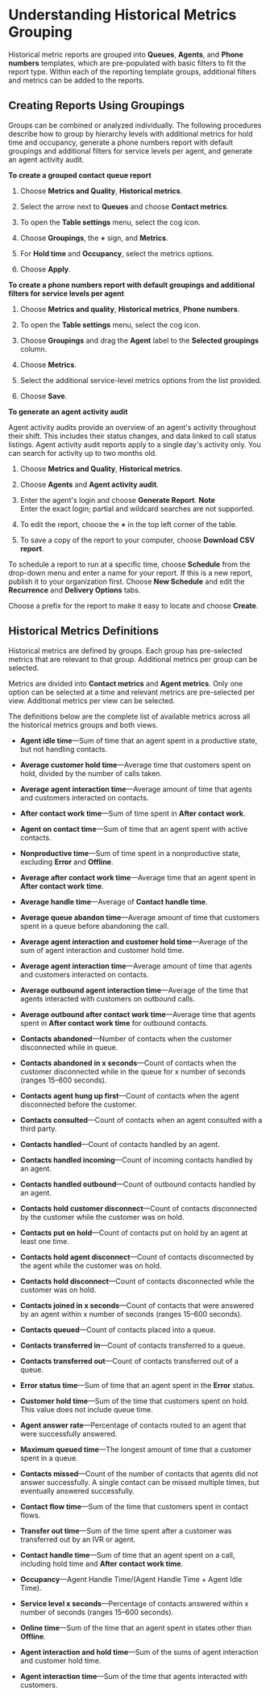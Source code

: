 # Understanding Historical Metrics Grouping<a name="metrics-grouping"></a>

Historical metric reports are grouped into **Queues**, **Agents**, and **Phone numbers** templates, which are pre\-populated with basic filters to fit the report type\. Within each of the reporting template groups, additional filters and metrics can be added to the reports\. 

## Creating Reports Using Groupings<a name="generating-reports"></a>

Groups can be combined or analyzed individually\. The following procedures describe how to group by hierarchy levels with additional metrics for hold time and occupancy, generate a phone numbers report with default groupings and additional filters for service levels per agent, and generate an agent activity audit\.

**To create a grouped contact queue report**

1. Choose **Metrics and Quality**, **Historical metrics**\.

1. Select the arrow next to **Queues** and choose **Contact metrics**\.

1. To open the **Table settings** menu, select the cog icon\.

1. Choose **Groupings**, the **\+** sign, and **Metrics**\.

1. For **Hold time** and **Occupancy**, select the metrics options\.

1. Choose **Apply**\.

**To create a phone numbers report with default groupings and additional filters for service levels per agent**

1. Choose **Metrics and quality**, **Historical metrics**, **Phone numbers**\.

1. To open the **Table settings** menu, select the cog icon\.

1. Choose **Groupings** and drag the **Agent** label to the **Selected groupings** column\.

1. Choose **Metrics**\.

1. Select the additional service\-level metrics options from the list provided\.

1. Choose **Save**\.

**To generate an agent activity audit**

Agent activity audits provide an overview of an agent's activity throughout their shift\. This includes their status changes, and data linked to call status listings\. Agent activity audit reports apply to a single day's activity only\. You can search for activity up to two months old\.

1. Choose **Metrics and Quality**, **Historical metrics**\.

1. Choose **Agents** and **Agent activity audit**\.

1. Enter the agent's login and choose **Generate Report**\.
**Note**  
Enter the exact login; partial and wildcard searches are not supported\.

1. To edit the report, choose the **\+** in the top left corner of the table\. 

1. To save a copy of the report to your computer, choose **Download CSV report**\.

To schedule a report to run at a specific time, choose **Schedule** from the drop\-down menu and enter a name for your report\. If this is a new report, publish it to your organization first\. Choose **New Schedule** and edit the **Recurrence** and **Delivery Options** tabs\.

Choose a prefix for the report to make it easy to locate and choose **Create**\.

## Historical Metrics Definitions<a name="historicalmetrics-definitions"></a>

Historical metrics are defined by groups\. Each group has pre\-selected metrics that are relevant to that group\. Additional metrics per group can be selected\.

Metrics are divided into **Contact metrics** and **Agent metrics**\. Only one option can be selected at a time and relevant metrics are pre\-selected per view\. Additional metrics per view can be selected\.

The definitions below are the complete list of available metrics across all the historical metrics groups and both views\.

+ **Agent idle time**—Sum of time that an agent spent in a productive state, but not handling contacts\.

+ **Average customer hold time**—Average time that customers spent on hold, divided by the number of calls taken\.

+ **Average agent interaction time**—Average amount of time that agents and customers interacted on contacts\.

+ **After contact work time**—Sum of time spent in **After contact work**\.

+ **Agent on contact time**—Sum of time that an agent spent with active contacts\.

+ **Nonproductive time**—Sum of time spent in a nonproductive state, excluding **Error** and **Offline**\.

+ **Average after contact work time**—Average time that an agent spent in **After contact work time**\. 

+ **Average handle time**—Average of **Contact handle time**\.

+ **Average queue abandon time**—Average amount of time that customers spent in a queue before abandoning the call\.

+ **Average agent interaction and customer hold time**—Average of the sum of agent interaction and customer hold time\.

+ **Average agent interaction time**—Average amount of time that agents and customers interacted on contacts\.

+ **Average outbound agent interaction time**—Average of the time that agents interacted with customers on outbound calls\.

+ **Average outbound after contact work time**—Average time that agents spent in **After contact work time** for outbound contacts\.

+ **Contacts abandoned**—Number of contacts when the customer disconnected while in queue\.

+ **Contacts abandoned in x seconds**—Count of contacts when the customer disconnected while in the queue for x number of seconds \(ranges 15–600 seconds\)\.

+ **Contacts agent hung up first**—Count of contacts when the agent disconnected before the customer\.

+ **Contacts consulted**—Count of contacts when an agent consulted with a third party\.

+ **Contacts handled**—Count of contacts handled by an agent\.

+ **Contacts handled incoming**—Count of incoming contacts handled by an agent\.

+ **Contacts handled outbound**—Count of outbound contacts handled by an agent\.

+ **Contacts hold customer disconnect**—Count of contacts disconnected by the customer while the customer was on hold\.

+ **Contacts put on hold**—Count of contacts put on hold by an agent at least one time\.

+ **Contacts hold agent disconnect**—Count of contacts disconnected by the agent while the customer was on hold\.

+ **Contacts hold disconnect**—Count of contacts disconnected while the customer was on hold\.

+ **Contacts joined in x seconds**—Count of contacts that were answered by an agent within x number of seconds \(ranges 15–600 seconds\)\.

+ **Contacts queued**—Count of contacts placed into a queue\.

+ **Contacts transferred in**—Count of contacts transferred to a queue\.

+ **Contacts transferred out**—Count of contacts transferred out of a queue\.

+ **Error status time**—Sum of time that an agent spent in the **Error** status\.

+ **Customer hold time**—Sum of the time that customers spent on hold\. This value does not include queue time\.

+ **Agent answer rate**—Percentage of contacts routed to an agent that were successfully answered\.

+ **Maximum queued time**—The longest amount of time that a customer spent in a queue\.

+ **Contacts missed**—Count of the number of contacts that agents did not answer successfully\. A single contact can be missed multiple times, but eventually answered successfully\.

+ **Contact flow time**—Sum of the time that customers spent in contact flows\.

+ **Transfer out time**—Sum of the time spent after a customer was transferred out by an IVR or agent\.

+ **Contact handle time**—Sum of time that an agent spent on a call, including hold time and **After contact work time**\.

+ **Occupancy**—Agent Handle Time/\(Agent Handle Time \+ Agent Idle Time\)\.

+ **Service level x seconds**—Percentage of contacts answered within x number of seconds \(ranges 15–600 seconds\)\.

+ **Online time**—Sum of the time that an agent spent in states other than **Offline**\.

+ **Agent interaction and hold time**—Sum of the sums of agent interaction and customer hold time\.

+ **Agent interaction time**—Sum of the time that agents interacted with customers\.